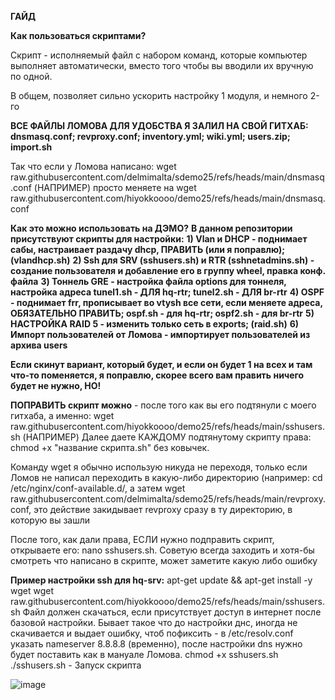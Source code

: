 **ГАЙД**

**Как пользоваться скриптами?**


Скрипт - исполняемый файл c набором команд, которые компьютер выполняет автоматически, вместо того чтобы вы вводили их вручную по одной.

В общем, позволяет сильно ускорить настройку 1 модуля, и немного 2-го


**ВСЕ ФАЙЛЫ ЛОМОВА ДЛЯ УДОБСТВА Я ЗАЛИЛ НА СВОЙ ГИТХАБ: dnsmasq.conf; revproxy.conf; inventory.yml; wiki.yml; users.zip; import.sh**


Так что если у Ломова написано: wget raw.githubusercontent.com/delmimalta/sdemo25/refs/heads/main/dnsmasq.conf (НАПРИМЕР) просто меняете на wget raw.githubusercontent.com/hiyokkoooo/demo25/refs/heads/main/dnsmasq.conf


**Как это можно использовать на ДЭМО?**
**В данном репозитории присутствуют скрипты для настройки:**
**1) Vlan и DHCP - поднимает сабы, настраивает раздачу dhcp, ПРАВИТЬ (или я поправлю); (vlandhcp.sh)**
**2) Ssh для SRV (sshusers.sh) и RTR (sshnetadmins.sh) - создание пользователя и добавление его в группу wheel, правка конф. файла**
**3) Тоннель GRE - настройка файла options для тоннеля, настройка адреса tunel1.sh - ДЛЯ hq-rtr; tunel2.sh - ДЛЯ br-rtr**
**4) OSPF - поднимает frr, прописывает во vtysh все сети, если меняете адреса, ОБЯЗАТЕЛЬНО ПРАВИТЬ; ospf.sh - для hq-rtr; ospf2.sh - для br-rtr**
**5) НАСТРОЙКА RAID 5 - изменить только сеть в exports; (raid.sh)**
**6) Импорт пользователей от Ломова - импортирует пользователей из архива users**


 
**Если скинут вариант, который будет, и если он будет 1 на всех и там что-то поменяется, я поправлю, скорее всего вам править ничего будет не нужно, НО!**


**ПОПРАВИТЬ скрипт можно** - после того как вы его подтянули с моего гитхаба, а именно: 
wget raw.githubusercontent.com/hiyokkoooo/demo25/refs/heads/main/sshusers.sh (НАПРИМЕР)
Далее даете КАЖДОМУ подтянутому скрипту права: chmod +x "название скрипта.sh" без ковычек. 


Команду wget я обычно использую никуда не переходя, только если Ломов не написал переходить в какую-либо директорию (например: cd /etc/nginx/conf-available.d/, а затем wget raw.githubusercontent.com/delmimalta/sdemo25/refs/heads/main/revproxy.conf, это действие закидывает revproxy сразу в ту директорию, в которую вы зашли



После того, как дали права, ЕСЛИ нужно подправить скрипт, открываете его: nano sshusers.sh. Советую всегда заходить и хотя-бы смотреть что написано в скрипте, может заметите какую либо ошибку




**Пример настройки ssh для hq-srv:**
apt-get update && apt-get install -y wget
wget raw.githubusercontent.com/hiyokkoooo/demo25/refs/heads/main/sshusers.sh
      Файл должен скачаться, если присутствует доступ в интернет после базовой настройки. Бывает такое что до настройки днс, иногда не скачивается и выдает ошибку, чтоб пофиксить - в /etc/resolv.conf указать nameserver 8.8.8.8 (временно), после настройки dns нужно будет поставить как в мануале Ломова.
chmod +x sshusers.sh
./sshusers.sh - Запуск скрипта



   ![image](https://github.com/user-attachments/assets/75eaba5a-dc23-488b-b339-18d47447f03b)
